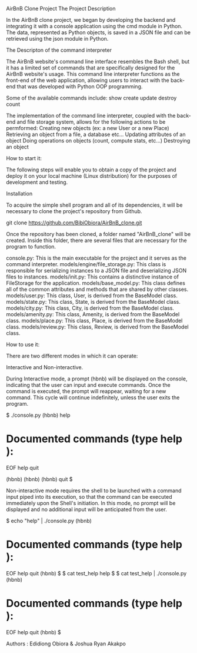 AirBnB Clone Project
The Project Description

In the AirBnB clone project, we began by developing the backend and integrating it with a console application using the cmd module in Python. The data, represented as Python objects, is saved in a JSON file and can be retrieved using the json module in Python.

The Descripton of the command interpreter

The AirBnB website's command line interface resembles the Bash shell, but it has a limited set of commands that are specifically designed for the AirBnB website's usage. This command line interpreter functions as the front-end of the web application, allowing users to interact with the back-end that was developed with Python OOP programming.

Some of the available commands include: 
show
create
update
destroy
count

The implementation of the command line interpreter, coupled with the back-end and file storage system, allows for the following actions to be permformed:
Creating new objects (ex: a new User or a new Place)
Retrieving an object from a file, a database etc…
Updating attributes of an object
Doing operations on objects (count, compute stats, etc…)
Destroying an object

How to start it:

The following steps will enable you to obtain a copy of the project and deploy it on your local machine (Linux distribution) for the purposes of development and testing.

Installation

To acquire the simple shell program and all of its dependencies, it will be necessary to clone the project's repository from Github.

git clone https://github.com/BibiObiora/AirBnB_clone.git

Once the repository has been cloned, a folder named "AirBnB_clone" will be created. Inside this folder, there are several files that are necessary for the program to function.

console.py: This is the main executable for the project and it serves as the command interpreter.
models/engine/file_storage.py: This class is responsible for serializing instances to a JSON file and deserializing JSON files to instances.
models/init.py: This contains a distinctive instance of FileStorage for the application.
models/base_model.py: This class defines all of the common attributes and methods that are shared by other classes.
models/user.py: This class, User, is derived from the BaseModel class.
models/state.py: This class, State, is derived from the BaseModel class.
models/city.py: This class, City, is derived from the BaseModel class.
models/amenity.py: This class, Amenity, is derived from the BaseModel class.
models/place.py: This class, Place, is derived from the BaseModel class.
models/review.py: This class, Review, is derived from the BaseModel class.

How to use it:

There are two different modes in which it can operate:

Interactive and Non-interactive.

During Interactive mode, a prompt (hbnb) will be displayed on the console, indicating that the user can input and execute commands. Once the command is executed, the prompt will reappear, waiting for a new command. This cycle will continue indefinitely, unless the user exits the program.


$ ./console.py
(hbnb) help

Documented commands (type help <topic>):
========================================
EOF  help  quit

(hbnb) 
(hbnb) 
(hbnb) quit
$


Non-interactive mode requires the shell to be launched with a command input piped into its execution, so that the command can be executed immediately upon the Shell's initiation. In this mode, no prompt will be displayed and no additional input will be anticipated from the user.


$ echo "help" | ./console.py
(hbnb)

Documented commands (type help <topic>):
========================================
EOF  help  quit
(hbnb) 
$
$ cat test_help
help
$
$ cat test_help | ./console.py
(hbnb)

Documented commands (type help <topic>):
========================================
EOF  help  quit
(hbnb) 
$


Authors :
 Edidiong Obiora & Joshua Ryan Akakpo
